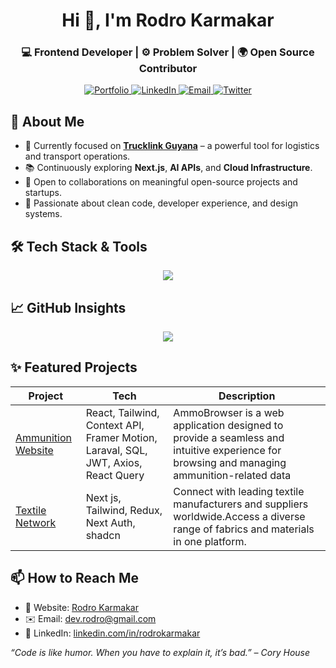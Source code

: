 <!-- GitHub Profile README -->

<!-- Hero Section -->
<h1 align="center">Hi 👋, I'm Rodro Karmakar</h1>
<h3 align="center">💻 Frontend Developer | ⚙️ Problem Solver | 🌍 Open Source Contributor</h3>

<p align="center">
  <a href="https://rodro.vercel.app" target="_blank">
    <img alt="Portfolio" src="https://img.shields.io/badge/Portfolio-%230A66C2.svg?style=for-the-badge&logo=firefox&logoColor=white" />
  </a>
  <a href="https://linkedin.com/in/rodrokarmakar" target="_blank">
    <img alt="LinkedIn" src="https://img.shields.io/badge/LinkedIn-%230077B5.svg?style=for-the-badge&logo=linkedin&logoColor=white" />
  </a>
  <a href="mailto:dev.rodro@gmail.com">
    <img alt="Email" src="https://img.shields.io/badge/Gmail-D14836?style=for-the-badge&logo=gmail&logoColor=white" />
  </a>
  <a href="https://medium.com/@dev.rodro" target="_blank">
    <img alt="Twitter" src="https://img.shields.io/badge/Medium-12100E?style=for-the-badge&logo=medium&logoColor=white" />
  </a>
</p>


## 🚀 About Me

- 🎯 Currently focused on **[Trucklink Guyana](https://craigharlequin-next-js.vercel.app)** – a powerful tool for logistics and transport operations.
- 📚 Continuously exploring **Next.js**, **AI APIs**, and **Cloud Infrastructure**.
- 🤝 Open to collaborations on meaningful open-source projects and startups.
- 🧠 Passionate about clean code, developer experience, and design systems.


## 🛠️ Tech Stack & Tools

<p align="center">
  <img src="https://skillicons.dev/icons?i=html,css,js,ts,react,nextjs,redux,nodejs,express,mongodb,firebase,tailwind,bootstrap,figma,git,github,vscode,postman" />
</p>



## 📈 GitHub Insights

<p align="center">
  <img src="https://github-readme-activity-graph.vercel.app/graph?username=KarmakarCoder&theme=react-dark&hide_border=true" />
</p>



## ✨ Featured Projects

| Project | Tech | Description |
|--------|------|-------------|
| [Ammunition Website](https://ammobrowser.com/) | React, Tailwind, Context API, Framer Motion, Laraval, SQL, JWT, Axios, React Query | AmmoBrowser is a web application designed to provide a seamless and intuitive experience for browsing and managing ammunition-related data |
| [Textile Network](https://thetextilenetwork.com) | Next js, Tailwind, Redux, Next Auth, shadcn | Connect with leading textile manufacturers and suppliers worldwide.Access a diverse range of fabrics and materials in one platform. |





## 📫 How to Reach Me

- 🔗 Website: [Rodro Karmakar](https://rodro.vercel.app)
- ✉️ Email: [dev.rodro@gmail.com](dev.rodro@gmail.com)
- 💼 LinkedIn: [linkedin.com/in/rodrokarmakar](https://linkedin.com/in/rodrokarmakar)



_“Code is like humor. When you have to explain it, it’s bad.” – Cory House_

